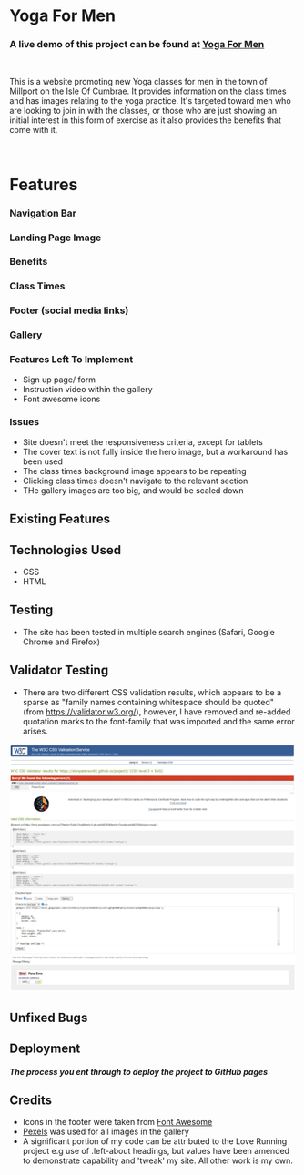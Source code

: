 # Yoga For Men

### A live demo of this project can be found at [Yoga For Men](https://alanpaterson82.github.io/project1/)

<br>

This is a website promoting new Yoga classes for men in the town of Millport on the Isle Of Cumbrae. It provides information on the class times and has images relating to the yoga practice. It's targeted toward men who are looking to join in with the classes, or those who are just showing an initial interest in this form of exercise as it also provides the benefits that come with it.

<br>

# Features
### Navigation Bar
### Landing Page Image
### Benefits
### Class Times
### Footer (social media links)
### Gallery
### Features Left To Implement
- Sign up page/ form
- Instruction video within the gallery
- Font awesome icons

### Issues
- Site doesn't meet the responsiveness criteria, except for tablets
- The cover text is not fully inside the hero image, but a workaround has been used
- The class times background image appears to be repeating 
- Clicking class times doesn't navigate to the relevant section
- THe gallery images are too big, and would be scaled down

## Existing Features

## Technologies Used

- CSS
- HTML

## Testing

- The site has been tested in multiple search engines (Safari, Google Chrome and Firefox)
## Validator Testing

- There are two different CSS validation results, which appears to be a sparse as "family names containing whitespace should be quoted" (from https://validator.w3.org/), however, I have removed and re-added quotation marks to the font-family that was imported and the same error arises.


![Jigsaw Validator Result](/assets/images/CSS%20Jigsaw%20Validator%20Result.jpg)
![W3C Validator Result](/assets/images/CSS%20Validator%20Result%201.jpg)



## Unfixed Bugs

## Deployment
##### The process you ent through to deploy the project to GitHub pages

## Credits

- Icons in the footer were taken from [Font Awesome](https://fontawesome.com/)
- [Pexels](pexels.com) was used for all images in the gallery
- A significant portion of my code can be attributed to the Love Running project e.g use of .left-about headings, but values have been amended to demonstrate capability and 'tweak' my site. All other work is my own.


